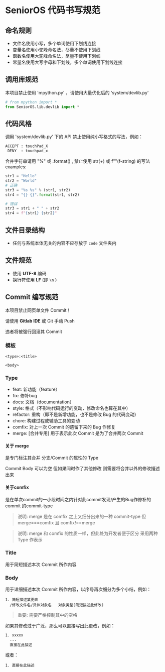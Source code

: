 # SeniorOS 代码书写规范

## 命名规则

- 文件名使用小写，多个单词使用下划线连接
- 变量名使用小驼峰命名法，尽量不使用下划线
- 函数名使用大驼峰命名法，尽量不使用下划线
- 常量名使用大写字母和下划线，多个单词使用下划线连接

## 调用库规范

本项目禁止使用 'mpython.py' ，请使用大量优化后的 'system/devlib.py'

```python
# from mpython import *
from SeniorOS.lib.devlib import *
```

## 代码风格

调用 'system/devlib.py' 下的 API 禁止使用纯小写格式的写法，例如：
```python
ACCEPT : touchPad_X
 DENY  : touchpad_x
```

合并字符串请用 "%" 或 .format() , 禁止使用 str(+) 或 f""(f-string) 的写法
examples:
```python
str1 = "Hello"
str2 = "World"
# 正确
str3 = "%s %s" % (str1, str2)
str4 = "{} {}".format(str1, str2)

# 错误
str3 = str1 + " " + str2
str4 = f"{str1} {str2}"
```

## 文件目录结构

- 任何与系统本体无关的内容不应存放于 `code` 文件夹内

## 文件规范

- 使用 **UTF-8** 编码
- 换行符使用 **LF** (即 `\n` )

## Commit 编写规范

本项目禁止网页单文件 Commit！

请使用 **Gitlab IDE** 或 Git 手动 Push

违者将被强行回滚其 Commit

### 模板
```text
<type>:<title>

<body>
```
### Type
- feat: 新功能（feature）
- fix: 修补bug
- docs: 文档（documentation）
- style: 格式（不影响代码运行的变动，修改命名也算在其中）
- refactor: 重构（即不是新增功能，也不是修改 Bug 的代码变动）
- chore: 构建过程或辅助工具的变动
- comfix: 对上一次 Commit 的遗留下来的 Bug 作修复
- merge: [合并专用] 用于表示此次 Commit 是为了合并两次 Commit

#### 关于 merge

是专门标注其合并 分支/Commit 的属性的 Type

Commit Body 可以为空 但如果同时作了其他修改 则需要将合并以外的修改描述出来

#### 关于comfix

是在单次commit的一小段时间之内针对此commit发现/产生的Bug作修补的commit 的commit-type

> 说明: merge 是在 comfix 之上又细分出来的一种 commit-type 但 merge===comfix 且 comfix!==merge

> 说明: merge 和 comfix 的性质一样，但此处为开发者便于区分 采用两种 Type 作表示

### Title

用于简短描述本次 Commit 所作内容

### Body

用于详细描述本次 Commit 所作内容，以序号再次细分为多个小结，例如：

```text
1. 简短描述某更改
  /修改文件名/具体对象名   对象类型(简短描述此修改)
```

> 重要: 需要严格控制其中的空格

如果其修改过于广泛，那么可以直接写出此更改，例如：
```text
1. xxxxx
  ...
  直接在此描述
```
或者：
```text
1. 直接在此描述
```